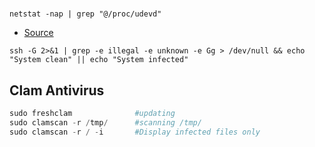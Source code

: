 #


````
netstat -nap | grep "@/proc/udevd"
````


- [Source](https://ubuntuforums.org/showthread.php?t=2291968)
````
ssh -G 2>&1 | grep -e illegal -e unknown -e Gg > /dev/null && echo "System clean" || echo "System infected"
````
## Clam Antivirus
````powershell
sudo freshclam              #updating
sudo clamscan -r /tmp/      #scanning /tmp/
sudo clamscan -r / -i       #Display infected files only
````
